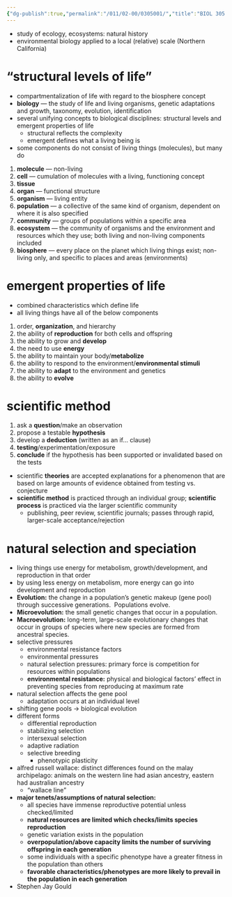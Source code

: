 ```yaml
---
{"dg-publish":true,"permalink":"/011/02-00/0305001/","title":"BIOL 305 — Lecture Notes","tags":["BIOL305"]}
---
```


- study of ecology, ecosystems: natural history
- environmental biology applied to a local (relative) scale (Northern California)
# “structural levels of life”
- compartmentalization of life with regard to the biosphere concept
- **biology** — the study of life and living organisms, genetic adaptations and growth, taxonomy, evolution, identification
- several unifying concepts to biological disciplines: structural levels and emergent properties of life
	- structural reflects the complexity
	- emergent defines what a living being is
- some components do not consist of living things (molecules), but many do
1. **molecule** — non-living
2. **cell** — cumulation of molecules with a living, functioning concept
3. **tissue**
4. **organ** — functional structure
5. **organism** — living entity
6. **population** — a collective of the same kind of organism, dependent on where it is also specified
7. **community** — groups of populations within a specific area
8. **ecosystem** — the community of organisms and the environment and resources which they use; both living and non-living components included
9. **biosphere** — every place on the planet which living things exist; non-living only, and specific to places and areas (environments)
# emergent properties of life
- combined characteristics which define life
- all living things have all of the below components
1. order, **organization**, and hierarchy
2. the ability of **reproduction** for both cells and offspring
3. the ability to grow and **develop**
4. the need to use **energy**
5. the ability to maintain your body/**metabolize**
6. the ability to respond to the environment/**environmental stimuli**
7. the ability to **adapt** to the environment and genetics
8. the ability to **evolve**
# scientific method
1. ask a **question**/make an observation
2. propose a testable **hypothesis**
3. develop a **deduction** (written as an if… clause)
4. **testing**/experimentation/exposure
5. **conclude** if the hypothesis has been supported or invalidated based on the tests
- scientific **theories** are accepted explanations for a phenomenon that are based on large amounts of evidence obtained from testing vs. conjecture
- **scientific method** is practiced through an individual group; **scientific process** is practiced via the larger scientific community
	- publishing, peer review, scientific journals; passes through rapid, larger-scale acceptance/rejection
# natural selection and speciation
- living things use energy for metabolism, growth/development, and reproduction in that order
- by using less energy on metabolism, more energy can go into development and reproduction
- **Evolution:** the change in a population’s genetic makeup (gene pool) through successive generations.  Populations evolve.
- **Microevolution:** the small genetic changes that occur in a population.
- **Macroevolution:** long-term, large-scale evolutionary changes that occur in groups of species where new species are formed from ancestral species.
- selective pressures
	- environmental resistance factors
	- environmental pressures
	- natural selection pressures: primary force is competition for resources within populations
	- **environmental resistance:** physical and biological factors’ effect in preventing species from reproducing at maximum rate
- natural selection affects the gene pool
	- adaptation occurs at an individual level
- shifting gene pools → biological evolution
- different forms
	- differential reproduction
	- stabilizing selection
	- intersexual selection
	- adaptive radiation
	- selective breeding
		- phenotypic plasticity
- alfred russell wallace: distinct differences found on the malay archipelago: animals on the western line had asian ancestry, eastern had australian ancestry
	- “wallace line”
- **major tenets/assumptions of natural selection:**
	- all species have immense reproductive potential unless checked/limited
	- **natural resources are limited which checks/limits species reproduction**
	- genetic variation exists in the population
	- **overpopulation/above capacity limits the number of surviving offspring in each generation**
	- some individuals with a specific phenotype have a greater fitness in the population than others
	- **favorable characteristics/phenotypes are more likely to prevail in the population in each generation**
- Stephen Jay Gould